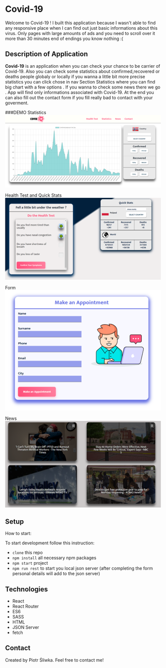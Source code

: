 # Covid-19 
Welcome to Covid-19 ! I built this application because I wasn't 
able to find any responsive place when I can find out just basic informations
about this virus. Only pages with large amounts of ads and you need to scroll
over it more than 30 minutes end of endings you know nothing :(

## Description of Application

**Covid-19** is an application when you can check your chance to be carrier
of Covid-19. Also you can check some statistics about confirmed,recovered or deaths people 
globaly or locally if you wanna a little bit more precise statistics you can
click chose in nav Section Statistics where you can find big chart with a few options
. If you wanna to check some news there we go . App will find only 
informations associated with Covid-19. At the end you can also fill out the contact form
if you fill really bad to contact with your goverment.

###DEMO
Statistics
![statistics](src/images/statistics.png)

Health Test and Quick Stats
![health Test](src/images/healthTest.png)

Form
![form](src/images/appointment.png)

News
![news](src/images/news.png)


## Setup
How to start:

To start development follow this instruction:

* `clone` this repo
* `npm install` all necessary npm packages
* `npm start` project
* `npm run rest` to start you local json server (after completing the form personal details will add to the json server)

## Technologies
* React
* React Router
* ES6
* SASS
* HTML 
* JSON Server
* fetch
 
 ## Contact
 Created by Piotr Śliwka. Feel free to contact me! 

